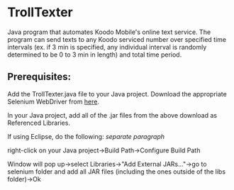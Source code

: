 TrollTexter
===========

Java program that automates Koodo Mobile's online text service. The program can send texts to any Koodo serviced 
number over specified time intervals (ex. if 3 min is specified, any individual interval is randomly determined to 
be 0 to 3 min in length) and total time period. 


Prerequisites:
---------------------

Add the TrollTexter.java file to your Java project.
Download the appropriate Selenium WebDriver from [here](http://www.seleniumhq.org/download/).

In your Java project, add all of the .jar files from the above download as Referenced Libraries.


If using Eclipse, do the following: *separate paragraph*

right-click on your Java project->Build Path->Configure Build Path

Window will pop up->select Libraries->"Add External JARs..."->go to selenium folder and add all JAR files (including the ones outside of the libs folder)->Ok
